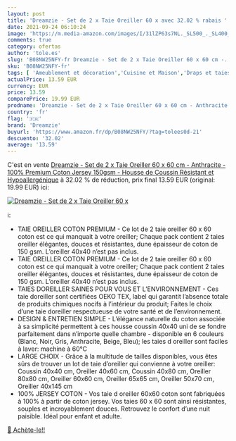 ```yaml
---
layout: post
title: 'Dreamzie - Set de 2 x Taie Oreiller 60 x avec 32.02 % rabais '
date: 2021-09-24 06:10:24
image: 'https://m.media-amazon.com/images/I/31lZP63s7NL._SL500_._SL400_.jpg'
comments: true
category: ofertas
author: 'tole.es'
slug: 'B08NW25NFY-fr Dreamzie - Set de 2 x Taie Oreiller 60 x 60 cm -...'
sku: 'B08NW25NFY-fr'
tags: [ 'Ameublement et décoration','Cuisine et Maison','Draps et taies doreillers','Linge de lit et oreillers','Literie et linge de maison','Taies doreillers','dreamzie', ]
actualPrice: 13.59 EUR
currency: EUR
price: 13.59
comparePrice: 19.99 EUR
prodname: 'Dreamzie - Set de 2 x Taie Oreiller 60 x 60 cm - Anthracite - 100% Premium Coton Jersey 150gsm - Housse de Coussin Résistant et Hypoallergénique'
country: 'fr'
flag: '🇫🇷'
brand: 'Dreamzie'
buyurl: 'https://www.amazon.fr/dp/B08NW25NFY/?tag=tolees0d-21'
descuento: '32.02'
average: '13.59'
---
```


C'est en vente [Dreamzie - Set de 2 x Taie Oreiller 60 x 60 cm - Anthracite - 100% Premium Coton Jersey 150gsm - Housse de Coussin Résistant et Hypoallergénique](https://www.amazon.fr/dp/B08NW25NFY/?tag=tolees0d-21)  à  32.02 % de réduction, prix final  13.59 EUR (original: 19.99 EUR) ici:

[![Dreamzie - Set de 2 x Taie Oreiller 60 x](https://m.media-amazon.com/images/I/31lZP63s7NL._SL500_._SL400_.jpg)](https://www.amazon.fr/dp/B08NW25NFY/?tag=tolees0d-21)

ℹ️:

- TAIE OREILLER COTON PREMIUM - Ce lot de 2 taie oreiller 60 x 60 coton est ce qui manquait à votre oreiller; Chaque pack contient 2 taies oreiller élégantes, douces et résistantes, dune épaisseur de coton de 150 gsm. L’oreiller 40x40 n’est pas inclus.
- TAIE OREILLER COTON PREMIUM - Ce lot de 2 taie oreiller 60 x 60 coton est ce qui manquait à votre oreiller; Chaque pack contient 2 taies oreiller élégantes, douces et résistantes, dune épaisseur de coton de 150 gsm. L’oreiller 40x40 n’est pas inclus.
- TAIES DOREILLER SAINES POUR VOUS ET L’ENVIRONNEMENT - Ces taie doreiller sont certifiées OEKO TEX, label qui garantit l’absence totale de produits chimiques nocifs à l’intérieur du produit; Faites le choix d’une taie doreiller respectueuse de votre santé et de l’environnement.
- DESIGN & ENTRETIEN SIMPLE - L’élégance naturelle du coton associée à sa simplicité permettent à ces housse coussin 40x40 uni de se fondre parfaitement dans n’importe quelle chambre - disponible en 6 couleurs (Blanc, Noir, Gris, Anthracite, Beige, Bleu); les taies d oreiller sont faciles à laver: machine à 60°C
- LARGE CHOIX - Grâce à la multitude de tailles disponibles, vous êtes sûrs de trouver un lot de taie d’oreiller qui convienne à votre oreiller: Coussin 40x40 cm, Oreiller 40x60 cm, Coussin 40x80 cm, Oreiller 80x80 cm, Oreiller 60x60 cm, Oreiller 65x65 cm, Oreiller 50x70 cm, Oreiller 40x145 cm
- 100% JERSEY COTON - Vos taie d oreiller 60x60 coton sont fabriquées à 100% à partir de coton jersey. Vos taies 60 x 60 sont ainsi résistantes, souples et incroyablement douces. Retrouvez le confort d’une nuit paisible. Idéal pour enfant et adulte.

[🛒 Achète-le!!](https://www.amazon.fr/dp/B08NW25NFY/?tag=tolees0d-21)
